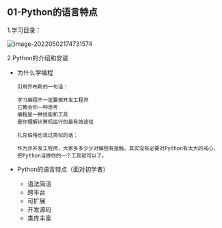 

## 01-Python的语言特点

1.学习目录：

![image-20220502174731574](https://tva1.sinaimg.cn/large/e6c9d24egy1h1u7e8hwktj20os0brab2.jpg)

2.Python的介绍和安装

- 为什么学编程

  ``` shell
  引用乔布斯的一句话：
  
  学习编程不一定要做开发工程师
  它教会你一种思考
  编程是一种技能和工具
  是你理解计算机运行的最有效途径
  ```

  ```shell
  扎克伯格也说过类似的话：
  
  作为非开发工程师，大家多多少少对编程有抵触，其实没有必要对Python有太大的戒心，把Python当做你的一个工具就可以了。
  ```

- Python的语言特点（面对初学者）

  - 语法简洁
  - 跨平台
  - 可扩展
  - 开发源码
  - 类库丰富